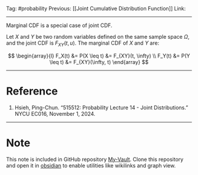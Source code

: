 Tag: #probability 
Previous: [[Joint Cumulative Distribution Function]]
Link: 

---

Marginal CDF is a special case of joint CDF. 

Let $X$ and $Y$ be two random variables defined on the same sample space $\Omega$, and the joint CDF is $F_{XY}(t, u)$. The marginal CDF of $X$ and $Y$ are:

$$
\begin{array}{l}
	F_X(t) &= P(X \leq t) &= F_{XY}(t, \infty) \\
	F_Y(t) &= P(Y \leq t) &= F_{XY}(\infty, t)
\end{array}
$$

---

# Reference

1. Hsieh, Ping-Chun. “515512: Probability Lecture 14 - Joint Distributions.” NYCU EC016, November 1, 2024.

---

# Note

This note is included in GitHub repository [My-Vault](https://github.com/LittleD3092/My-Vault.git). Clone this repository and open it in [obsidian](https://obsidian.md/) to enable utilities like wikilinks and graph view.